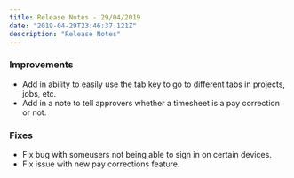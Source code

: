 ```yaml
---
title: Release Notes - 29/04/2019
date: "2019-04-29T23:46:37.121Z"
description: "Release Notes"
---
```


### Improvements

- Add in ability to easily use the tab key to go to different tabs in projects, jobs, etc.
- Add in a note to tell approvers whether a timesheet is a pay correction or not.

### Fixes

- Fix bug with someusers not being able to sign in on certain devices.
- Fix issue with new pay corrections feature.
